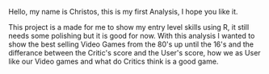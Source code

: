 Hello, my name is Christos, this is my first Analysis, I hope you like it.

This project is a made for me to show my entry level skills using R, it still needs some polishing but it is good for now.
With this analysis I wanted to show the best selling Video Games from the 80's up until the 16's and the differance between the Critic's score and the User's score, how we as User like our Video games and what do Critics think is a good game.
